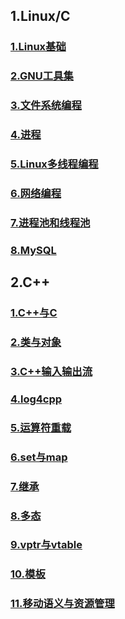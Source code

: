 ## 1.Linux/C

### [1.Linux基础](https://charnarie.github.io/Learning-notes/HTML/1.Linux基础.html)  

### [2.GNU工具集](https://charnarie.github.io/Learning-notes/HTML/2.GNU工具集.html)  

### [3.文件系统编程](https://charnarie.github.io/Learning-notes/HTML/3.文件系统编程.html)  

### [4.进程](https://charnarie.github.io/Learning-notes/HTML/4.进程.html)  

### [5.Linux多线程编程](https://charnarie.github.io/Learning-notes/HTML/5.Linux多线程编程.html)

### [6.网络编程](https://charnarie.github.io/Learning-notes/HTML/6.网络编程.html)

### [7.进程池和线程池](https://charnarie.github.io/Learning-notes/HTML/7.进程池和线程池.html)

### [8.MySQL](https://charnarie.github.io/Learning-notes/HTML/8.MySQL.html)

## 2.C++

### [1.C++与C](https://charnarie.github.io/Learning-notes/HTML/1.C++与C.html)

### [2.类与对象](https://charnarie.github.io/Learning-notes/HTML/2.类与对象.html)

### [3.C++输入输出流](https://charnarie.github.io/Learning-notes/HTML/3.C++输入输出流.html)

### [4.log4cpp](https://charnarie.github.io/Learning-notes/HTML/4.log4cpp.html)

### [5.运算符重载](https://charnarie.github.io/Learning-notes/HTML/5.运算符重载.html)

### [6.set与map](https://charnarie.github.io/Learning-notes/HTML/6.set与map.html)

### [7.继承](https://charnarie.github.io/Learning-notes/HTML/7.继承.html)

### [8.多态](https://charnarie.github.io/Learning-notes/HTML/8.多态.html)

### [9.vptr与vtable](https://charnarie.github.io/Learning-notes/HTML/9.vptr与vtable.html)

### [10.模板](https://charnarie.github.io/Learning-notes/HTML/10.模板.html)

### [11.移动语义与资源管理](https://charnarie.github.io/Learning-notes/HTML/11.移动语义与资源管理.html)
